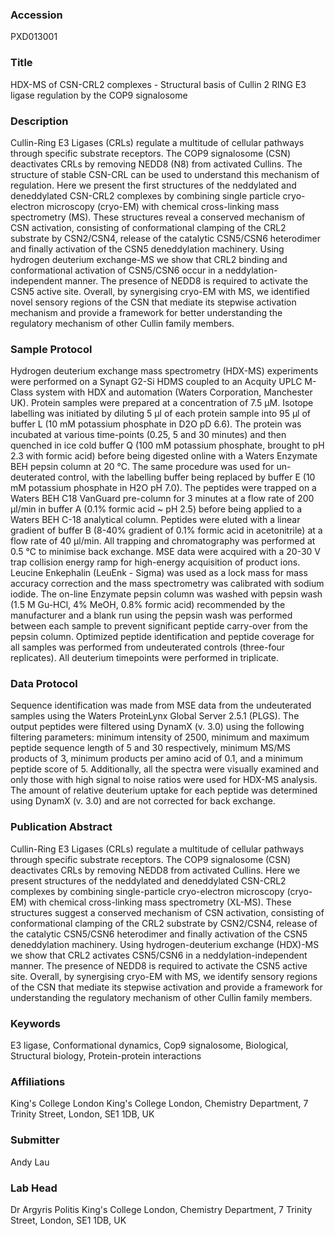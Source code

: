 ### Accession
PXD013001

### Title
HDX-MS of CSN-CRL2 complexes -  Structural basis of Cullin 2 RING E3 ligase regulation by the COP9 signalosome

### Description
Cullin-Ring E3 Ligases (CRLs) regulate a multitude of cellular pathways through specific substrate receptors. The COP9 signalosome (CSN) deactivates CRLs by removing NEDD8 (N8) from activated Cullins. The structure of stable CSN-CRL can be used to understand this mechanism of regulation. Here we present the first structures of the neddylated and deneddylated CSN-CRL2 complexes by combining single particle cryo-electron microscopy (cryo-EM) with chemical cross-linking mass spectrometry (MS). These structures reveal a conserved mechanism of CSN activation, consisting of conformational clamping of the CRL2 substrate by CSN2/CSN4, release of the catalytic CSN5/CSN6 heterodimer and finally activation of the CSN5 deneddylation machinery. Using hydrogen deuterium exchange-MS we show that CRL2 binding and conformational activation of CSN5/CSN6 occur in a neddylation-independent manner. The presence of NEDD8 is required to activate the CSN5 active site. Overall, by synergising cryo-EM with MS, we identified novel sensory regions of the CSN that mediate its stepwise activation mechanism and provide a framework for better understanding the regulatory mechanism of other Cullin family members.

### Sample Protocol
Hydrogen deuterium exchange mass spectrometry (HDX-MS) experiments were performed on a Synapt G2-Si HDMS coupled to an Acquity UPLC M-Class system with HDX and automation (Waters Corporation, Manchester UK). Protein samples were prepared at a concentration of 7.5 μM. Isotope labelling was initiated by diluting 5 μl of each protein sample into 95 μl of buffer L (10 mM potassium phosphate in D2O pD 6.6). The protein was incubated at various time-points (0.25, 5 and 30 minutes) and then quenched in ice cold buffer Q (100 mM potassium phosphate, brought to pH 2.3 with formic acid) before being digested online with a Waters Enzymate BEH pepsin column at 20 °C. The same procedure was used for un-deuterated control, with the labelling buffer being replaced by buffer E (10 mM potassium phosphate in H2O pH 7.0). The peptides were trapped on a Waters BEH C18 VanGuard pre-column for 3 minutes at a flow rate of 200 μl/min in buffer A (0.1% formic acid ~ pH 2.5) before being applied to a Waters BEH C-18 analytical column. Peptides were eluted with a linear gradient of buffer B (8-40% gradient of 0.1% formic acid in acetonitrile) at a flow rate of 40 μl/min. All trapping and chromatography was performed at 0.5 °C to minimise back exchange. MSE data were acquired with a 20-30 V trap collision energy ramp for high-energy acquisition of product ions. Leucine Enkephalin (LeuEnk - Sigma) was used as a lock mass for mass accuracy correction and the mass spectrometry was calibrated with sodium iodide. The on-line Enzymate pepsin column was washed with pepsin wash (1.5 M Gu-HCl, 4% MeOH, 0.8% formic acid) recommended by the manufacturer and a blank run using the pepsin wash was performed between each sample to prevent significant peptide carry-over from the pepsin column. Optimized peptide identification and peptide coverage for all samples was performed from undeuterated controls (three-four replicates). All deuterium timepoints were performed in triplicate.

### Data Protocol
Sequence identification was made from MSE data from the undeuterated samples using the Waters ProteinLynx Global Server 2.5.1 (PLGS). The output peptides were filtered using DynamX (v. 3.0) using the following filtering parameters: minimum intensity of 2500, minimum and maximum peptide sequence length of 5 and 30 respectively, minimum MS/MS products of 3, minimum products per amino acid of 0.1, and a minimum peptide score of 5. Additionally, all the spectra were visually examined and only those with high signal to noise ratios were used for HDX-MS analysis. The amount of relative deuterium uptake for each peptide was determined using DynamX (v. 3.0) and are not corrected for back exchange.

### Publication Abstract
Cullin-Ring E3 Ligases (CRLs) regulate a multitude of cellular pathways through specific substrate receptors. The COP9 signalosome (CSN) deactivates CRLs by removing NEDD8 from activated Cullins. Here we present structures of the neddylated and deneddylated CSN-CRL2 complexes by combining single-particle cryo-electron microscopy (cryo-EM) with chemical cross-linking mass spectrometry (XL-MS). These structures suggest a conserved mechanism of CSN activation, consisting of conformational clamping of the CRL2 substrate by CSN2/CSN4, release of the catalytic CSN5/CSN6 heterodimer and finally activation of the CSN5 deneddylation machinery. Using hydrogen-deuterium exchange&#xa0;(HDX)-MS we show that CRL2 activates CSN5/CSN6 in a neddylation-independent manner. The presence of NEDD8 is required to activate the CSN5 active site. Overall, by synergising cryo-EM with MS, we identify sensory regions of the CSN that mediate its stepwise activation and provide a framework for understanding the regulatory mechanism of other Cullin family members.

### Keywords
E3 ligase, Conformational dynamics, Cop9 signalosome, Biological, Structural biology, Protein-protein interactions

### Affiliations
King's College London
King's College London, Chemistry Department, 7 Trinity Street, London, SE1 1DB, UK

### Submitter
Andy Lau

### Lab Head
Dr Argyris Politis
King's College London, Chemistry Department, 7 Trinity Street, London, SE1 1DB, UK


